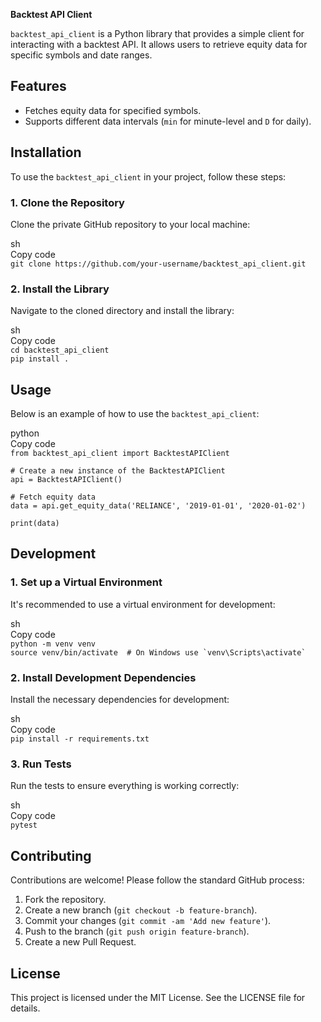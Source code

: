 ​​**Backtest API Client**

`backtest_api_client` is a Python library that provides a simple client for interacting with a backtest API. It allows users to retrieve equity data for specific symbols and date ranges.

## **Features**

* Fetches equity data for specified symbols.  
* Supports different data intervals (`min` for minute-level and `D` for daily).

## **Installation**

To use the `backtest_api_client` in your project, follow these steps:

### **1\. Clone the Repository**

Clone the private GitHub repository to your local machine:

sh  
Copy code  
`git clone https://github.com/your-username/backtest_api_client.git`

### **2\. Install the Library**

Navigate to the cloned directory and install the library:

sh  
Copy code  
`cd backtest_api_client`  
`pip install .`

## **Usage**

Below is an example of how to use the `backtest_api_client`:

python  
Copy code  
`from backtest_api_client import BacktestAPIClient`

`# Create a new instance of the BacktestAPIClient`  
`api = BacktestAPIClient()`

`# Fetch equity data`  
`data = api.get_equity_data('RELIANCE', '2019-01-01', '2020-01-02')`

`print(data)`

## **Development**

### **1\. Set up a Virtual Environment**

It's recommended to use a virtual environment for development:

sh  
Copy code  
`python -m venv venv`  
`` source venv/bin/activate  # On Windows use `venv\Scripts\activate` ``

### **2\. Install Development Dependencies**

Install the necessary dependencies for development:

sh  
Copy code  
`pip install -r requirements.txt`

### **3\. Run Tests**

Run the tests to ensure everything is working correctly:

sh  
Copy code  
`pytest`

## **Contributing**

Contributions are welcome\! Please follow the standard GitHub process:

1. Fork the repository.  
2. Create a new branch (`git checkout -b feature-branch`).  
3. Commit your changes (`git commit -am 'Add new feature'`).  
4. Push to the branch (`git push origin feature-branch`).  
5. Create a new Pull Request.

## **License**

This project is licensed under the MIT License. See the LICENSE file for details.

